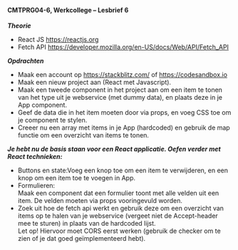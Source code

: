 #### **CMTPRG04-6, Werkcollege – Lesbrief 6** 

**_Theorie_**   
* React JS https://reactjs.org  
* Fetch API https://developer.mozilla.org/en-US/docs/Web/API/Fetch_API  

**_Opdrachten_**    
* Maak een account op https://stackblitz.com/ of https://codesandbox.io  
* Maak een nieuw project aan (React met Javascript).  
* Maak een tweede component in het project aan om een item te tonen van het type uit je webservice (met dummy data), en plaats deze in je App component.  
* Geef de data die in het item moeten door via props, en voeg CSS toe om je component te stylen.  
* Creeer nu een array met items in je App (hardcoded) en gebruik de map functie om een overzicht van items te tonen.   

**_Je hebt nu de basis staan voor een React applicatie. Oefen verder met React technieken:_**  
* Buttons en state:Voeg een knop toe om een item te verwijderen, en een knop om een item toe te voegen in App.  
* Formulieren:  
Maak een component dat een formulier toont met alle velden uit een item. De velden moeten via props vooringevuld worden.  
* Zoek uit hoe de fetch api werkt en gebruik deze om een overzicht van items op te halen van je webservice (vergeet niet de Accept-header mee te sturen) in plaats van de hardcoded lijst.   
Let op! Hiervoor moet CORS eerst werken (gebruik de checker om te zien of je dat goed geïmplementeerd hebt).